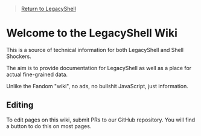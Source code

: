 > [Return to LegacyShell](/../)

# Welcome to the LegacyShell Wiki
This is a source of technical information for both LegacyShell and Shell Shockers.

The aim is to provide documentation for LegacyShell as well as a place for actual fine-grained data.

Unlike the Fandom "wiki", no ads, no bullshit JavaScript, just information.

## Editing

To edit pages on this wiki, submit PRs to our GitHub repository. You will find a button to do this on most pages.